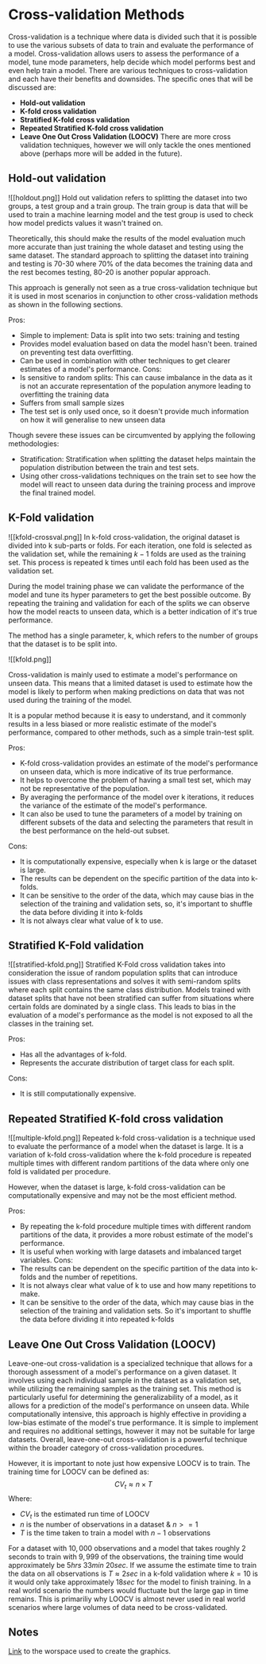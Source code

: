 # Cross-validation Methods
Cross-validation is a technique where data is divided such that it is possible to use the various subsets of data to train and evaluate the performance of a model. Cross-validation allows users to assess the performance of a model, tune mode parameters, help decide which model performs best and even help train a model. There are various techniques to cross-validation and each have their benefits and downsides. The specific ones that will be discussed are:
- **Hold-out validation**
- **K-fold cross validation**
- **Stratified K-fold cross validation**
- **Repeated Stratified K-fold cross validation**
- **Leave One Out Cross Validation (LOOCV)**
There are more cross validation techniques, however we will only tackle the ones mentioned above (perhaps more will be added in the future).  

## Hold-out validation
![[holdout.png]]
Hold out validation refers to splitting the dataset into two groups, a test group and a train group. The train group is data that will be used to train a machine learning model and the test group is used to check how  model predicts values it wasn't trained on.  
  
Theoretically, this should make the results of the model evaluation much more accurate than just training the whole dataset and testing using the same dataset. The standard approach to splitting the dataset into training and testing is 70-30 where 70% of the data becomes the training data and the rest becomes testing, 80-20 is another popular approach.  
  
This approach is generally not seen as a true cross-validation technique but it is used in most scenarios in conjunction to other cross-validation methods as shown in the following sections.  
 
Pros:
- Simple to implement: Data is split into two sets: training and testing
- Provides model evaluation based on data the model hasn't been. trained on preventing test data overfitting.
- Can be used in combination with other techniques to get clearer estimates of a model's performance. 
Cons:
- Is sensitive to random splits: This can cause imbalance in the data as it is not an accurate representation of the population anymore leading to overfitting the training data
- Suffers from small sample sizes 
- The test set is only used once, so it doesn't provide much information  on how it will generalise to new unseen data

Though severe these issues can be circumvented by applying the following methodologies:
- Stratification: Stratification when splitting the dataset helps maintain the population distribution between the train and test sets. 
- Using other cross-validations techniques on the train set to see how the model will react to unseen data during the training process and improve the final trained model. 

## K-Fold validation
![[kfold-crossval.png]]
In k-fold cross-validation, the original dataset is divided into k sub-parts or folds. For each iteration, one fold is selected as the validation set, while the remaining $k-1$ folds are used as the training set. This process is repeated k times until each fold has been used as the validation set.  

During the model training phase we can validate the performance of the model and tune its hyper parameters to get the best possible outcome. By repeating the training and validation for each of the splits we can observe how the model reacts to unseen data, which is a better indication of it's true performance. 

The method has a single parameter, k, which refers to the number of groups that the dataset is to be split into. 

![[kfold.png]]

Cross-validation is mainly used to estimate a model's performance on unseen data. This means that a limited dataset is used to estimate how the model is likely to perform when making predictions on data that was not used during the training of the model.

It is a popular method because it is easy to understand, and it commonly results in a less biased or more realistic estimate of the model's performance, compared to other methods, such as a simple train-test split.

Pros:
-   K-fold cross-validation provides an estimate of the model's performance on unseen data, which is more indicative of its true performance.
-   It helps to overcome the problem of having a small test set, which may not be representative of the population.
-   By averaging the performance of the model over k iterations, it reduces the variance of the estimate of the model's performance.
-   It can also be used to tune the parameters of a model by training on different subsets of the data and selecting the parameters that result in the best performance on the held-out subset.

Cons:
-   It is computationally expensive, especially when k is large or the dataset is large.
-   The results can be dependent on the specific partition of the data into k-folds.
-   It can be sensitive to the order of the data, which may cause bias in the selection of the training and validation sets, so, it's important to shuffle the data before dividing it into k-folds
-   It is not always clear what value of k to use.

## Stratified K-Fold validation
![[stratified-kfold.png]]
Stratified K-Fold cross validation takes into consideration the issue of random population splits that can introduce issues with class representations and solves it with semi-random splits where each split contains the same class distribution. Models trained with dataset splits that have not been stratified can suffer from situations where certain folds are dominated by a single class. This leads to bias in the evaluation of a model's performance  as the model is not exposed to all the classes in the training set. 

Pros:
- Has all the advantages of k-fold.
- Represents the accurate distribution of target class for each split. 

Cons:
- It is still computationally expensive.

## Repeated Stratified K-fold cross validation
![[multiple-kfold.png]]
Repeated k-fold cross-validation is a technique used to evaluate the performance of a model when the dataset is large. It is a variation of k-fold cross-validation where the k-fold procedure is repeated multiple times with different random partitions of the data where only one fold is validated per procedure.

However, when the dataset is large, k-fold cross-validation can be computationally expensive and may not be the most efficient method.

Pros:
-   By repeating the k-fold procedure multiple times with different random partitions of the data, it provides a more robust estimate of the model's performance.
-   It is useful when working with large datasets and imbalanced target variables.
Cons:
-   The results can be dependent on the specific partition of the data into k-folds and the number of repetitions.
-   It is not always clear what value of k to use and how many repetitions to make.
-   It can be sensitive to the order of the data, which may cause bias in the selection of the training and validation sets. So it's important to shuffle the data before dividing it into repeated k-folds

## Leave One Out Cross Validation (LOOCV)
Leave-one-out cross-validation is a specialized technique that allows for a thorough assessment of a model's performance on a given dataset. It involves using each individual sample in the dataset as a validation set, while utilizing the remaining samples as the training set. This method is particularly useful for determining the generalizability of a model, as it allows for a prediction of the model's performance on unseen data. While computationally intensive, this approach is highly effective in providing a low-bias estimate of the model's true performance. It is simple to implement and requires no additional settings, however it may not be suitable for large datasets. Overall, leave-one-out cross-validation is a powerful technique within the broader category of cross-validation procedures.

However, it is important to note just how expensive LOOCV is to train. The training time for LOOCV can be defined as:
$$ CV_t \approx n \times T  $$
Where:
- $CV_t$ is the estimated run time of LOOCV 
- $n$ is the number of observations in a dataset & $n >= 1$
- $T$ is the time taken to train a model with $n-1$ observations 

For a dataset with $10,000$ observations and a model that takes roughly 2 seconds to train with $9,999$ of the observations, the training time would approximately be $5hrs$ $33min$ $20sec$. If we assume the estimate time to train the data on all observations is $T \approx 2sec$ in a k-fold validation where $k = 10$  is it would only take approximately $18sec$ for the model to finish training.  In a real world scenario the numbers would fluctuate but the large gap in time remains. This is primariliy why LOOCV is almost never used in real world scenarios where large volumes of data need to be cross-validated. 

## Notes
[Link](https://www.canva.com/design/DAFXkt4S488/gsfnJYQrFMNi4_Q5NEFnCQ/edit) to the worspace used to create the graphics. 